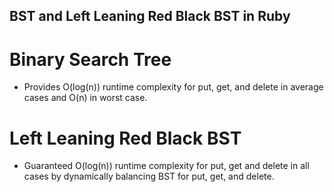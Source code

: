 ## BST and Left Leaning Red Black BST in Ruby

# Binary Search Tree

* Provides O(log(n)) runtime complexity for put, get, and delete in average cases and O(n) in worst case.  

# Left Leaning Red Black BST

* Guaranteed O(log(n)) runtime complexity for put, get and delete in all cases by dynamically balancing BST for put, get, and delete.
